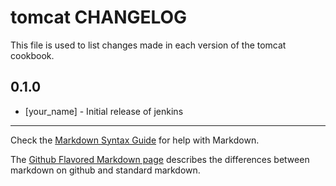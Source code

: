 tomcat CHANGELOG
================

This file is used to list changes made in each version of the tomcat cookbook.

0.1.0
-----
- [your_name] - Initial release of jenkins

- - -
Check the [Markdown Syntax Guide](http://daringfireball.net/projects/markdown/syntax) for help with Markdown.

The [Github Flavored Markdown page](http://github.github.com/github-flavored-markdown/) describes the differences between markdown on github and standard markdown.
